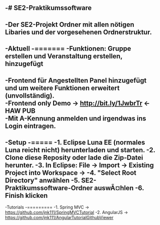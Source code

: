 -# SE2-Praktikumssoftware
-
-Der SE2-Projekt Ordner mit allen nötigen Libaries und der vorgesehenen Ordnerstruktur.
-
-Aktuell
-=======
-Funktionen: Gruppe erstellen und Veranstaltung erstellen, hinzugefügt
----------------------------------------------------------------------------------------------------------
-Frontend für Angestellten Panel hinzugefügt und um weitere Funktionen erweitert (unvollständig). <br />
-Frontend only Demo -> http://bit.ly/1JwbrTr <- HAW PUB <br />
-Mit A-Kennung anmelden und irgendwas ins Login eintragen.
-
-Setup
-=====
-1.  Eclipse Luna EE (normales Luna reicht nicht) herunterladen und starten.
-2.  Clone diese Reposity oder lade die Zip-Datei herunter.
-3.  In Eclipse: File -> Import -> Existing Project into Workspace -> 
-4.  "Select Root Directory" anwählen
-5.  SE2-Praktikumssoftware-Ordner auswÃ¤hlen
-6.  Finish klicken
-
-Tutorials
-=========
-1.  Spring MVC -> https://github.com/jnk111/SpringMVCTutorial
-2.  AngularJS -> https://github.com/jnk111/AngularTutorialGithubViewer
